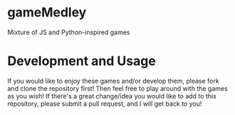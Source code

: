 # gameMedley
Mixture of JS and Python-inspired games

# Development and Usage
If you would like to enjoy these games and/or develop them, please fork and clone the repository first! Then feel free to play
around with the games as you wish! If there's a great change/idea you would like to add to this repository, please submit a
pull request, and I will get back to you!
